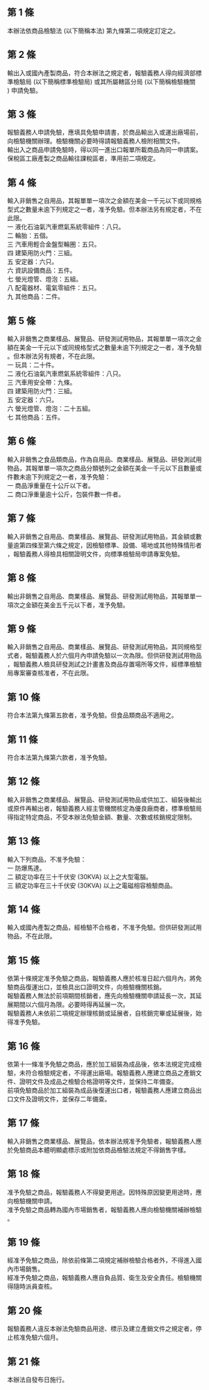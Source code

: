 第 1 條
-------
本辦法依商品檢驗法 (以下簡稱本法) 第九條第二項規定訂定之。

第 2 條
-------
輸出入或國內產製商品，符合本辦法之規定者，報驗義務人得向經濟部標  
準檢驗局 (以下簡稱標準檢驗局) 或其所屬轄區分局 (以下簡稱檢驗機關  
) 申請免驗。

第 3 條
-------
報驗義務人申請免驗，應填具免驗申請書，於商品輸出入或運出廠場前，  
向檢驗機關辦理。檢驗機關必要時得請報驗義務人檢附相關文件。  
輸出入之商品申請免驗時，得以同一進出口報單所載商品為同一申請案。  
保稅區工廠產製之商品輸往課稅區者，準用前二項規定。

第 4 條
-------
輸入非銷售之自用品，其報單單一項次之金額在美金一千元以下或同規格  
型式之數量未逾下列規定之一者，准予免驗。但本辦法另有規定者，不在  
此限。  
一  液化石油氣汽車燃氣系統零組件：八只。  
二  輪胎：五個。  
三  汽車用輕合金盤型輪圈：五只。  
四  建築用防火門：三組。  
五  安定器：六只。  
六  資訊設備商品：五件。  
七  螢光燈管、燈泡：五組。  
八  配電器材、電氣零組件：五只。  
九  其他商品：二件。

第 5 條
-------
輸入非銷售之商業樣品、展覽品、研發測試用物品，其報單單一項次之金  
額在美金一千元以下或同規格型式之數量未逾下列規定之一者，准予免驗  
。但本辦法另有規者，不在此限。  
一  玩具：二十件。  
二  液化石油氣汽車燃氣系統零組件：八只。  
三  汽車用安全帶：九條。  
四  建築用防火門：三組。  
五  安定器：六只。  
六  螢光燈管、燈泡：二十五組。  
七  其他商品：五件。

第 6 條
-------
輸入非銷售之食品類商品，作為自用品、商業樣品、展覽品、研發測試用  
物品，其報單單一項次之商品分類號列之金額在美金一千元以下且數量或  
件數未逾下列規定之一者，准予免驗：  
一  商品淨重量在十公斤以下者。  
二  商口淨重量逾十公斤，包裝件數一件者。

第 7 條
-------
輸入非銷售之自用品、商業樣品、展覽品、研發測試用物品，其金額或數  
量逾第四條至第六條之規定，因檢驗標準、設備、場地或其他特殊情形者  
，報驗義務人得檢具相關證明文件，向標準檢驗局申請專案免驗。

第 8 條
-------
輸出非銷售之自用品、商業樣品、展覽品、研發測試用物品，其報單單一  
項次之金額在美金五千元以下者，准予免驗。

第 9 條
-------
輸入非銷售之自用品、商業樣品、展覽品、研發測試用物品，其同規格型  
式者，報驗義務人於六個月內申請免驗以一次為限。但供研發測試用物品  
，報驗義務人檢具研發測試之計畫書及商品存置場所等文件，經標準檢驗  
局專案審查核准者，不在此限。

第 10 條
--------
符合本法第九條第五款者，准予免驗。但食品類商品不適用之。

第 11 條
--------
符合本法第九條第六款者，准予免驗。

第 12 條
--------
輸入非銷售之商業樣品、展覽品、研發測試用物品或供加工、組裝後輸出  
或原件再輸出者，報驗義務人經主管機關核定為優良廠商者，標準檢驗局  
得指定特定商品，不受本辦法免驗金額、數量、次數或核銷規定限制。

第 13 條
--------
輸入下列商品，不准予免驗：  
一  防爆馬達。  
二  額定功率在三十千伏安 (30KVA) 以上之大型電腦。  
三  額定功率在三十千伏安 (30KVA) 以上之電磁相容檢驗商品。

第 14 條
--------
輸入或國內產製之商品，經檢驗不合格者，不准予免驗。但供研發測試用  
物品，不在此限。

第 15 條
--------
依第十條規定准予免驗之商品，報驗義務人應於核准日起六個月內，將免  
驗商品復運出口，並檢具出口證明文件，向檢驗機關核銷。  
報驗義務人無法於前項期間核銷者，應先向檢驗機關申請延長一次，其延  
展期間以六個月為限。必要時得再延展一次。  
報驗義務人未依前二項規定辦理核銷或延展者，自核銷完畢或延展後，始  
得准予免驗。

第 16 條
--------
依第十一條准予免驗之商品，應於加工組裝為成品後，依本法規定完成檢  
驗，未符合檢驗規定者，不得運出廠場。報驗義務人應建立商品之產銷文  
件、證明文件及成品之檢驗合格證明等文件，並保持二年備查。  
前項免驗商品於加工組裝為成品後復運出口者，報驗義務人應建立商品出  
口文件及證明文件，並保存二年備查。

第 17 條
--------
輸入非銷售之商業樣品、展覽品，依本辦法規准予免驗者，報驗義務人應  
於免驗商品本體明顯處標示或附加依商品檢驗法規定不得銷售字樣。

第 18 條
--------
准予免驗之商品，報驗義務人不得變更用途。因特殊原因變更用途時，應  
向檢驗機關申請。  
准予免驗之商品轉為國內市場銷售者，報驗義務人應向檢驗機關補辦檢驗  
。

第 19 條
--------
經准予免驗之商品，除依前條第二項規定補辦檢驗合格者外，不得進入國  
內市場銷售。  
經准予免驗之商品，報驗義務人應自負品質、衛生及安全責任。檢驗機關  
得隨時派員查核。

第 20 條
--------
報驗義務人違反本辦法免驗商品用途、標示及建立產銷文件之規定者，停  
止核准免驗六個月。

第 21 條
--------
本辦法自發布日施行。

